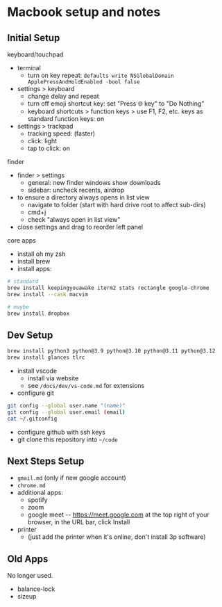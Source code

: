 # Macbook setup and notes

## Initial Setup

keyboard/touchpad

* terminal
    * turn on key repeat: `defaults write NSGlobalDomain ApplePressAndHoldEnabled -bool false`
* settings > keyboard
    * change delay and repeat
    * turn off emoji shortcut key: set "Press 🌐 key" to "Do Nothing"
    * keyboard shortcuts > function keys > use F1, F2, etc. keys as standard function keys: on
* settings > trackpad
    * tracking speed: (faster)
    * click: light
    * tap to click: on

finder

* finder > settings
    * general: new finder windows show downloads
    * sidebar: uncheck recents, airdrop
* to ensure a directory always opens in list view
    * navigate to folder (start with hard drive root to affect sub-dirs)
    * cmd+j
    * check "always open in list view"
* close settings and drag to reorder left panel

core apps

* install oh my zsh
* install brew
* install apps:

```sh
# standard
brew install keepingyouawake iterm2 stats rectangle google-chrome
brew install --cask macvim

# maybe
brew install dropbox
```

## Dev Setup

```sh
brew install python3 python@3.9 python@3.10 python@3.11 python@3.12
brew install glances tlrc
```

* install vscode
    * install via website
    * see `/docs/dev/vs-code.md` for extensions
* configure git

```sh
git config --global user.name "(name)"
git config --global user.email (email)
cat ~/.gitconfig
```

* configure github with ssh keys
* git clone this repository into `~/code`

## Next Steps Setup

* `gmail.md` (only if new google account)
* `chrome.md`
* additional apps:
    * spotify
    * zoom
    * google meet -- <https://meet.google.com> at the top right of your browser, in the URL bar, click Install
* printer
    * (just add the printer when it's online, don't install 3p software)

## Old Apps

No longer used.

* balance-lock
* sizeup
